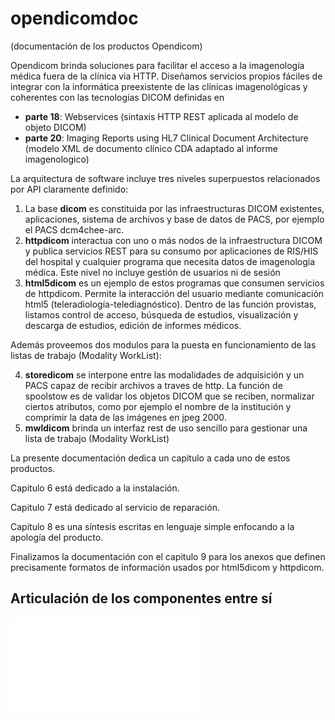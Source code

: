 # opendicomdoc
(documentación de los productos Opendicom)

Opendicom brinda soluciones para facilitar el acceso a la imagenología médica fuera de la clínica via HTTP. Diseñamos servicios propios fáciles de integrar con la informática preexistente de las clínicas imagenológicas y coherentes con las tecnologías DICOM definidas en 

- **parte 18**: Webservices (sintaxis HTTP REST aplicada al modelo de objeto DICOM)
- **parte 20**: Imaging Reports using HL7 Clinical Document Architecture (modelo XML de documento clínico CDA adaptado al informe imagenologico)

La arquitectura de software incluye tres niveles superpuestos relacionados por API claramente definido:

1. La base **dicom** es constituida por las infraestructuras DICOM existentes, aplicaciones, sistema de archivos y base de datos de PACS, por ejemplo el PACS dcm4chee-arc.
2. **httpdicom** interactua con uno o más nodos de la infraestructura DICOM y publica servicios REST para su consumo por aplicaciones de RIS/HIS del hospital y cualquier programa que necesita datos de imagenología médica. Este nivel no incluye gestión de usuarios ni de sesión
3. **html5dicom** es un ejemplo de estos programas que consumen servicios de httpdicom. Permite la interacción del usuario mediante comunicación html5 (teleradiología-telediagnóstico). Dentro de las función provistas, listamos control de acceso, búsqueda de estudios, visualización y descarga de estudios, edición de informes médicos.                                                                                                                                                                                                             

Además proveemos dos modulos para la puesta en funcionamiento de las listas de trabajo (Modality WorkList):

4. **storedicom** se interpone entre las modalidades de adquisición y un PACS capaz de recibir archivos a traves de http. La función de spoolstow es de validar los objetos DICOM que se reciben, normalizar ciertos atributos, como por ejemplo el nombre de la institución y comprimir la data de las imágenes en jpeg 2000.
5. **mwldicom** brinda un interfaz rest de uso sencillo para gestionar una lista de trabajo (Modality WorkList)                                                                                                                                                                                                          

La presente documentación dedica un capitulo a cada uno de estos productos.

Capitulo 6 está dedicado a la instalación. 

Capitulo 7 está dedicado al servicio de reparación. 

Capitulo 8 es una síntesis escritas en lenguaje simple enfocando a la apología del producto.

Finalizamos la documentación con el capitulo 9 para los anexos que definen precisamente formatos de información usados por html5dicom y httpdicom.


## Articulación de los componentes entre sí

![coreografía](coreografia.pdf)
